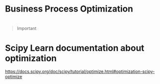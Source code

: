 # Business Process Optimization

# 

> Important
>
# Scipy Learn documentation about optimization
https://docs.scipy.org/doc/scipy/tutorial/optimize.html#optimization-scipy-optimize

#

